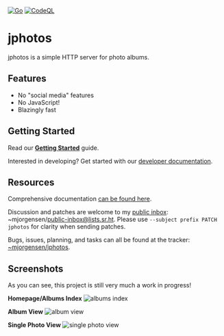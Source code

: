 [![Go](https://github.com/prplecake/jphotos/actions/workflows/go.yml/badge.svg)](https://github.com/prplecake/jphotos/actions/workflows/go.yml)
[![CodeQL](https://github.com/prplecake/jphotos/actions/workflows/codeql-analysis.yml/badge.svg)](https://github.com/prplecake/jphotos/actions/workflows/codeql-analysis.yml)

# jphotos

jphotos is a simple HTTP server for photo albums.

## Features

* No "social media" features
* No JavaScript!
* Blazingly fast

## Getting Started

Read our [**Getting Started**][getting-started] guide.

Interested in developing? Get started with our [developer documentation][dev-docs].

[getting-started]:https://man.sr.ht/~mjorgensen/jphotos/getting-started.md
[dev-docs]:https://man.sr.ht/~mjorgensen/jphotos/developing:-getting-started.md

## Resources

Comprehensive documentation [can be found here][man].

Discussion and patches are welcome to my [public inbox][public-inbox]:
~mjorgensen/public-inbox@lists.sr.ht. Please use `--subject prefix PATCH
jphotos` for clarity when sending patches.

Bugs, issues, planning, and tasks can all be found at the tracker: 
[~mjorgensen/jphotos][todo].

[man]: https://man.sr.ht/~mjorgensen/jphotos
[lists-announce]: https://lists.sr.ht/~mjorgensen/jphotos-announce
[lists-devel]: https://lists.sr.ht/~mjorgensen/jphotos-devel
[todo]: https://todo.sr.ht/~mjorgensen/jphotos
[public-inbox]:https://lists.sr.ht/~mjorgensen/public-inbox

## Screenshots

As you can see, this project is still very much a work in progress!

**Homepage/Albums Index**
![albums index](https://drop.jrgnsn.net/HcHn.png)

**Album View**
![album view](https://drop.jrgnsn.net/yC3_.png)

**Single Photo View**
![single photo view](https://drop.jrgnsn.net/DGF7.png)
